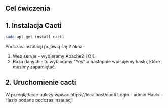 ## Cel ćwiczenia

## 1. Instalacja Cacti

```bash
sudo apt-get install cacti
```
Podczas instalacji pojawią się 2 okna:
1. Web server - wybieramy Apache2 i OK.
2. Baza danych - tu  wybieramy "Yes" a następnie wpisujemy hasło, które musimy zapamiętać.

## 2. Uruchomienie cacti
W przeglądarce należy wpisać https://localhost/cacti
Login - admin
Hasło - Hasło podane podczas instalacji


